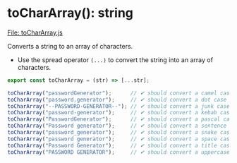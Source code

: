 
# toCharArray(): string

[File: toCharArray.js](../toCharArray/toCharArray.js)

Converts a string to an array of characters.

-   Use the spread operator `(...)` to convert the string into an array of characters.

```js
export const toCharArray = (str) => [...str];
```

```js
toCharArray("passwordGenerator");      // ✔ should convert a camel case string to an array of characters
toCharArray("password.generator");     // ✔ should convert a dot case string to an array of characters
toCharArray("--PASSWORD-GENERATOR--"); // ✔ should convert a junk case string to an array of characters
toCharArray("password-generator");     // ✔ should convert a kebab case string to an array of characters
toCharArray("PasswordGenerator");      // ✔ should convert a pascal case string to an array of characters
toCharArray("Password generator");     // ✔ should convert a sentence case string to an array of characters
toCharArray("password_generator");     // ✔ should convert a snake case string to an array of characters
toCharArray("password generator");     // ✔ should convert a space case string to an array of characters
toCharArray("Password Generator");     // ✔ should convert a title case string to an array of characters
toCharArray("PASSWORD GENERATOR");     // ✔ should convert a uppercase case string to an array of characters

```

